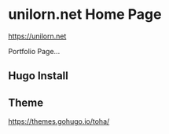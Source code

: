 # unilorn.net Home Page

https://unilorn.net

Portfolio Page...

## Hugo Install

## Theme

https://themes.gohugo.io/toha/

